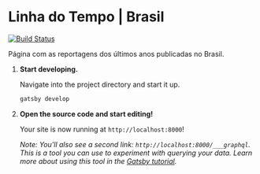 # Linha do Tempo | Brasil

[![Build Status](https://travis-ci.com/daviferreira/vazajato.me.svg?branch=master)](https://travis-ci.com/daviferreira/vazajato.me)

Página com as reportagens dos últimos anos publicadas no Brasil.

1.  **Start developing.**

    Navigate into the project directory and start it up.

    ```sh
    gatsby develop
    ```

1.  **Open the source code and start editing!**

    Your site is now running at `http://localhost:8000`!

    _Note: You'll also see a second link: _`http://localhost:8000/___graphql`_. This is a tool you can use to experiment with querying your data. Learn more about using this tool in the [Gatsby tutorial](https://www.gatsbyjs.org/tutorial/part-five/#introducing-graphiql)._
